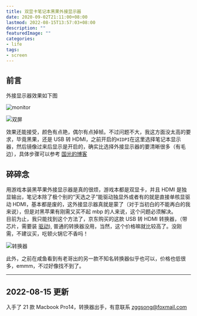 ```yaml
---
title: 双显卡笔记本黑果外接显示器
date: 2020-09-02T21:11:00+08:00
lastmod: 2022-08-15T13:57:03+08:00
description: ""
featuredImage: ""
categories:
- life
tags:
- screen
---
```


## 前言

外接显示器效果如下图

![monitor](https://cdn.zggsong.cn/2020/09/02/cdd5b34f749f1.jpeg)

![双屏](https://cdn.zggsong.cn/2020/09/10/c4dcc46b75245.png)

效果还能接受，颜色有点艳，偶尔有点掉帧。不过问题不大，我这方面没太高的要求，毕竟黑果，还是 USB 转 HDMI，之前开启的`HIDPI`在这里选择笔记本显示器，然后镜像过来后显示是开启的，确实比选择外接显示器的要清晰很多（有毛边），具体步骤可以参考 [国光的博客](https://www.sqlsec.com/2018/09/hidpi.html#toc-heading-2)

## 碎碎念

用游戏本装黑苹果外接显示器是真的很烦，游戏本都是双显卡，并且 HDMI 是独显输出，笔记本除了极个别的“天选之子”能驱动独显外或者有的就是直接单核显驱动 HDMI，基本都是废的，这外接显示器真就是蒙了（对于当初白的不能再白的我来说），但是对黑苹果有刚需又买不起 mbp 的人来说，这个问题必须解决。  
目前为止，我只能找到这个方法了，京东购买的这款 USB 转 HDMI 转换器，（带芯片，需要装 [驱动](https://www.lulian.cn/download/21-cn.html)), 普通的转换器没用，当然，这个价格嘛就比较高了。没刚需，不建议买，吃顿火锅它不香吗！  

![转换器](https://cdn.zggsong.cn/2020/09/02/779424ab7fd8b.jpeg)  

此外，之前在咸鱼看到有老哥出的另一款不知名转换器似乎也可以，价格也低很多，emmm，不过好像找不到了。  

---

## 2022-08-15 更新

入手了 21 款 Macbook Pro14，转换器出手，有意联系 [zggsong@foxmail.com](mailto:zggsong@foxmail.com)
